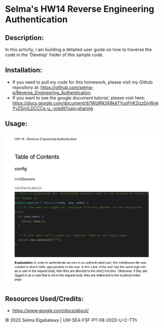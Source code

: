 # Selma's HW14 Reverse Engineering Authentication

## Description:

In this activity, I am building a detailed user guide on how to traverse the code in the 'Develop' folder of this sample code.

## Installation:

- If you need to pull my code for this homework, please visit my Github repository at: https://github.com/selma-e/Reverse_Engineering_Authentication
- If you want to see the google document tutorial, please visit here: https://docs.google.com/document/d/1WzRN3X8k47YuoFhK2izzDyWvkYyZSiytLDCCCs-u_-o/edit?usp=sharing

## Usage:

<img src="./Assets/screenshot1.png">

## Resources Used/Credits:

- https://www.google.com/docs/about/

© 2020 Selma Elgabalawy | UW-SEA-FSF-PT-08-2020-U-C-TTh
